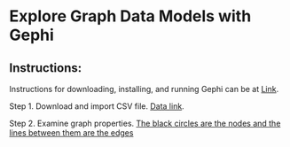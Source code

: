 # Explore Graph Data Models with Gephi

## Instructions: 

Instructions for downloading, installing, and running Gephi can be at [Link](https://gephi.org/users/install).

Step 1. Download and import CSV file. [Data link](https://raw.githubusercontent.com/words-sdsc/coursera/master/big-data-2/graph/diseaseGraph.csv).

Step 2. Examine graph properties. [The black circles are the nodes and the lines between them are the edges](/images/Capture1_node_connections.png)


